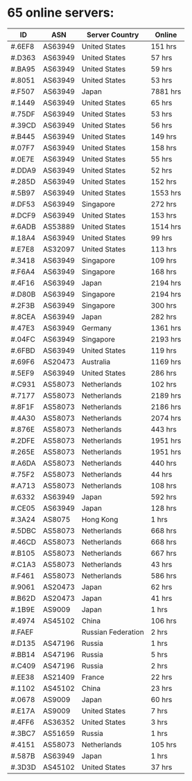# 65 online servers:

| ID | ASN | Server Country | Online |
| ------ | ------ | ------ | ------ |
| #.6EF8 | AS63949 | United States | 151 hrs |
| #.D363 | AS63949 | United States | 57 hrs |
| #.BA95 | AS63949 | United States | 59 hrs |
| #.8051 | AS63949 | United States | 53 hrs |
| #.F507 | AS63949 | Japan | 7881 hrs |
| #.1449 | AS63949 | United States | 65 hrs |
| #.75DF | AS63949 | United States | 53 hrs |
| #.39CD | AS63949 | United States | 56 hrs |
| #.B445 | AS63949 | United States | 149 hrs |
| #.07F7 | AS63949 | United States | 158 hrs |
| #.0E7E | AS63949 | United States | 55 hrs |
| #.DDA9 | AS63949 | United States | 52 hrs |
| #.285D | AS63949 | United States | 152 hrs |
| #.5B97 | AS63949 | United States | 1553 hrs |
| #.DF53 | AS63949 | Singapore | 272 hrs |
| #.DCF9 | AS63949 | United States | 153 hrs |
| #.6ADB | AS53889 | United States | 1514 hrs |
| #.18A4 | AS63949 | United States | 99 hrs |
| #.E7E8 | AS32097 | United States | 113 hrs |
| #.3418 | AS63949 | Singapore | 109 hrs |
| #.F6A4 | AS63949 | Singapore | 168 hrs |
| #.4F16 | AS63949 | Japan | 2194 hrs |
| #.D80B | AS63949 | Singapore | 2194 hrs |
| #.2F3B | AS63949 | Singapore | 300 hrs |
| #.8CEA | AS63949 | Japan | 282 hrs |
| #.47E3 | AS63949 | Germany | 1361 hrs |
| #.04FC | AS63949 | Singapore | 2193 hrs |
| #.6FBD | AS63949 | United States | 119 hrs |
| #.69F6 | AS20473 | Australia | 1169 hrs |
| #.5EF9 | AS63949 | United States | 286 hrs |
| #.C931 | AS58073 | Netherlands | 102 hrs |
| #.7177 | AS58073 | Netherlands | 2189 hrs |
| #.8F1F | AS58073 | Netherlands | 2186 hrs |
| #.4A30 | AS58073 | Netherlands | 2074 hrs |
| #.876E | AS58073 | Netherlands | 443 hrs |
| #.2DFE | AS58073 | Netherlands | 1951 hrs |
| #.265E | AS58073 | Netherlands | 1951 hrs |
| #.A6DA | AS58073 | Netherlands | 440 hrs |
| #.75F2 | AS58073 | Netherlands | 44 hrs |
| #.A713 | AS58073 | Netherlands | 108 hrs |
| #.6332 | AS63949 | Japan | 592 hrs |
| #.CE05 | AS63949 | Japan | 128 hrs |
| #.3A24 | AS8075 | Hong Kong | 1 hrs |
| #.5DBC | AS58073 | Netherlands | 668 hrs |
| #.46CD | AS58073 | Netherlands | 668 hrs |
| #.B105 | AS58073 | Netherlands | 667 hrs |
| #.C1A3 | AS58073 | Netherlands | 43 hrs |
| #.F461 | AS58073 | Netherlands | 586 hrs |
| #.9061 | AS20473 | Japan | 62 hrs |
| #.B62D | AS20473 | Japan | 41 hrs |
| #.1B9E | AS9009 | Japan | 1 hrs |
| #.4974 | AS45102 | China | 106 hrs |
| #.FAEF |  | Russian Federation | 2 hrs |
| #.D135 | AS47196 | Russia | 1 hrs |
| #.BB14 | AS47196 | Russia | 5 hrs |
| #.C409 | AS47196 | Russia | 2 hrs |
| #.EE38 | AS21409 | France | 22 hrs |
| #.1102 | AS45102 | China | 23 hrs |
| #.0678 | AS9009 | Japan | 60 hrs |
| #.E17A | AS9009 | United States | 7 hrs |
| #.4FF6 | AS36352 | United States | 3 hrs |
| #.3BC7 | AS51659 | Russia | 1 hrs |
| #.4151 | AS58073 | Netherlands | 105 hrs |
| #.587B | AS63949 | Japan | 1 hrs |
| #.3D3D | AS45102 | United States | 37 hrs |

